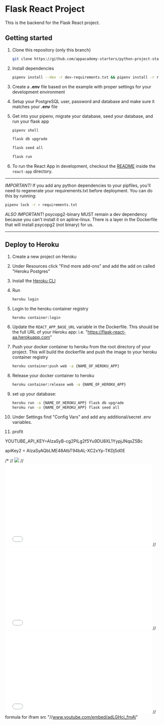 # Flask React Project

This is the backend for the Flask React project.

## Getting started

1. Clone this repository (only this branch)

   ```bash
   git clone https://github.com/appacademy-starters/python-project-starter.git
   ```

2. Install dependencies

      ```bash
      pipenv install --dev -r dev-requirements.txt && pipenv install -r requirements.txt
      ```

3. Create a **.env** file based on the example with proper settings for your
   development environment
4. Setup your PostgreSQL user, password and database and make sure it matches your **.env** file

5. Get into your pipenv, migrate your database, seed your database, and run your flask app

   ```bash
   pipenv shell
   ```

   ```bash
   flask db upgrade
   ```

   ```bash
   flask seed all
   ```

   ```bash
   flask run
   ```

6. To run the React App in development, checkout the [README](./react-app/README.md) inside the `react-app` directory.

***
*IMPORTANT!*
   If you add any python dependencies to your pipfiles, you'll need to regenerate your requirements.txt before deployment.
   You can do this by running:

   ```bash
   pipenv lock -r > requirements.txt
   ```

*ALSO IMPORTANT!*
   psycopg2-binary MUST remain a dev dependency because you can't install it on apline-linux.
   There is a layer in the Dockerfile that will install psycopg2 (not binary) for us.
***

## Deploy to Heroku

1. Create a new project on Heroku
2. Under Resources click "Find more add-ons" and add the add on called "Heroku Postgres"
3. Install the [Heroku CLI](https://devcenter.heroku.com/articles/heroku-command-line)
4. Run

   ```bash
   heroku login
   ```

5. Login to the heroku container registry

   ```bash
   heroku container:login
   ```

6. Update the `REACT_APP_BASE_URL` variable in the Dockerfile.
   This should be the full URL of your Heroku app: i.e. "https://flask-react-aa.herokuapp.com"
7. Push your docker container to heroku from the root directory of your project.
   This will build the dockerfile and push the image to your heroku container registry

   ```bash
   heroku container:push web -a {NAME_OF_HEROKU_APP}
   ```

8. Release your docker container to heroku

   ```bash
   heroku container:release web -a {NAME_OF_HEROKU_APP}
   ```

9. set up your database:

   ```bash
   heroku run -a {NAME_OF_HEROKU_APP} flask db upgrade
   heroku run -a {NAME_OF_HEROKU_APP} flask seed all
   ```

10. Under Settings find "Config Vars" and add any additional/secret .env variables.

11. profit

YOUTUBE_API_KEY=AIzaSyB-cg2PILg2f5Yu9DU8XL1YypjJNqsZ5Bc

apiKey2 = AIzaSyAQbLME48AtbT94bAL-XC2xYp-TKDj5d0E

/* // <img src="https://i.ytimg.com/an_webp/ferZnZ0_rSM/mqdefault_6s.webp?du=3000&sqp=CITRl4MG&rs=AOn4CLCZdV_F3sJRzv5WoatVPSWPFjptEg"/>
// <iframe id="test-youtube-video" width="480" height="270" src="//www.youtube.com/embed/adLGHcj_fmA" frameborder="0" allow="accelerometer; autoplay; clipboard-write; encrypted-media; gyroscope; picture-in-picture\" allowfullscreen></iframe>
// <iframe id="test-youtube-video" width="480" height="270" src="//www.youtube.com/embed/ferZnZ0_rSM" frameborder="0" allow="accelerometer; autoplay; clipboard-write; encrypted-media; gyroscope; picture-in-picture\" allowfullscreen></iframe>
// <iframe id="test-youtube-video" width="480" height="270" src="//www.youtube.com/embed/-wVraXhkjMI" frameborder="0" allow="accelerometer; autoplay; clipboard-write; encrypted-media; gyroscope; picture-in-picture\" allowfullscreen></iframe>
// formula for ifram src "//www.youtube.com/embed/adLGHcj_fmA\"
